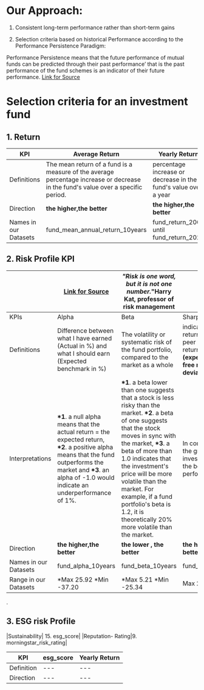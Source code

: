 # Our Approach:  
1. Consistent long-term performance rather than short-term gains

2. Selection criteria based on historical Performance according to the Performance Persistence Paradigm: 

Performance Persistence means that the future performance of mutual funds can be predicted through their
past performance’ that is the past performance of the fund schemes is an indicator of their future
performance.
[Link for Source](https://www.researchgate.net/publication/325115723_A_Review_of_Performance_Indicators_of_Mutual_Funds)


# Selection criteria for an investment fund

## __1. Return__

|KPI|Average Return|Yearly Return |
|---|---|---|
|Definitions|The mean return of a fund is a measure of the average percentage increase or decrease in the fund's value over a specific period.|percentage increase or decrease in the fund's value over a year|
|Direction |__the higher,the better__|__the higher,the better__|
|Names in our Datasets| fund_mean_annual_return_10years|fund_return_2006 until fund_return_2020 |



## __2. Risk Profile KPI__ 
||[Link for Source](https://www.investopedia.com/investing/measure-mutual-fund-risk/)| _"Risk is one word, but it is not one number._"Harry Kat, professor of risk management  |[Link for Source](https://www.forbes.com/advisor/investing/sharpe-ratio/#:~:text=The%20Sharpe%20Ratio%20is%20calculated,a%20measure%20of%20its%20volatility.) |
|---|---|---|---|
|KPIs|Alpha|Beta|Sharpe Ratio|
|Definitions| Difference between what I have earned (Actual in %) and what I should earn (Expected benchmark in %) | The volatility or systematic risk of the fund portfolio, compared to the market as a whole| indicates risk-adjusted return. Use to compare peer with same level of return  *__Sharpe Ratio = (expected return –  risk-free rate) / Standard deviation__|
|Interpretations|__*1__. a null alpha means that the actual return = the expected return, __*2__. a positive alpha means that the fund outperforms the market and __*3__. an alpha of -1.0 would indicate an underperformance of 1%. |__*1__. a beta lower than one suggests that a stock is less risky than the market. __*2__. a beta of one suggests that the stock moves in sync with the market,  __*3__. a beta of more than 1.0 indicates that the investment's price will be more volatile than the market. For example, if a fund portfolio's beta is 1.2, it is theoretically 20% more volatile than the market.| In comparison to peers, the greater an investment's Sharpe ratio, the better its risk-adjusted performance|
|Direction |__the higher,the better__| __the lower , the better__|__the higher the ratio, the better__| 
|Names in our Datasets|fund_alpha_10years|fund_beta_10years|fund_sharpe_ratio_10years	| 
|Range in our Datasets |*Max 25.92    *Min -37.20 |*Max 5.21  *Min -25.34 |Max  2.63  Min -4.36	| 



.
## __3. ESG risk Profile__ 
|Sustainability| 15. esg_score|
|Reputation- Rating|9. morningstar_risk_rating|

|KPI|esg_score|Yearly Return |
|---|---|---|
|Definition|---|---|
|Direction|---|---|

